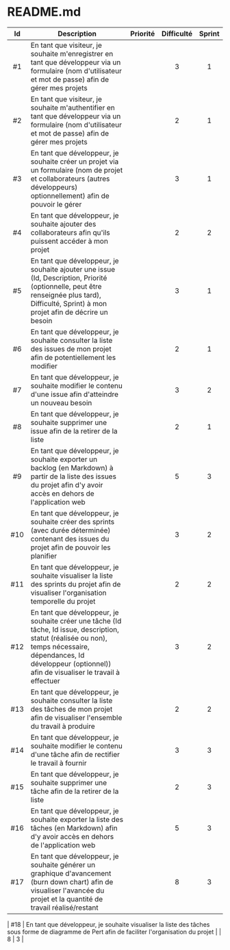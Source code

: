 # README.md

| Id    | Description                                                                                                                                                                                                           | Priorité | Difficulté | Sprint |
| :---: | --------------------------------------------------------------------------------------------------------------------------------------------------------------------------------------------------------------------- | :------: | :--------: | :----: |
| #1    | En tant que visiteur, je souhaite m'enregistrer en tant que développeur via un formulaire (nom d'utilisateur et mot de passe) afin de gérer mes projets                                                               |          | 3          | 1      |
| #2    | En tant que visiteur, je souhaite m'authentifier en tant que développeur via un formulaire (nom d'utilisateur et mot de passe) afin de gérer mes projets                                                              |          | 2          | 1      |
| #3    | En tant que développeur, je souhaite créer un projet via un formulaire (nom de projet et collaborateurs (autres développeurs) optionnellement) afin de pouvoir le gérer                                               |          | 3          | 1      |
| #4    | En tant que développeur, je souhaite ajouter des collaborateurs afin qu'ils puissent accéder à mon projet                                                                                                             |          | 2          | 2      |
| #5    | En tant que développeur, je souhaite ajouter une issue (Id, Description, Priorité (optionnelle, peut être renseignée plus tard), Difficulté, Sprint) à mon projet afin de décrire un besoin                                                                         |          | 3          | 1      |
| #6    | En tant que développeur, je souhaite consulter la liste des issues de mon projet afin de potentiellement les modifier                                                                                           |          | 2          | 1      |
| #7    | En tant que développeur, je souhaite modifier le contenu d'une issue afin d'atteindre un nouveau besoin                                                                                                               |          | 3          | 2      |
| #8    | En tant que développeur, je souhaite supprimer une issue afin de la retirer de la liste                                                                                                                               |          | 2          | 1      |
| #9    | En tant que développeur, je souhaite exporter un backlog (en Markdown) à partir de la liste des issues du projet afin d'y avoir accès en dehors de l'application web                                                  |          | 5          | 3      |
| #10   | En tant que développeur, je souhaite créer des sprints (avec durée déterminée) contenant des issues du projet afin de pouvoir les planifier                                                                           |          | 3          | 2      |
| #11   | En tant que développeur, je souhaite visualiser la liste des sprints du projet afin de visualiser l'organisation temporelle du projet                                                                                 |          | 2          | 2      |
| #12   | En tant que développeur, je souhaite créer une tâche (Id tâche, Id issue, description, statut (réalisée ou non), temps nécessaire, dépendances, Id développeur (optionnel)) afin de visualiser le travail à effectuer |          | 3          | 2      |
| #13   | En tant que développeur, je souhaite consulter la liste des tâches de mon projet afin de visualiser l'ensemble du travail à produire                                                                                  |          | 2          | 2      |
| #14   | En tant que développeur, je souhaite modifier le contenu d'une tâche afin de rectifier le travail à fournir                                                                                                           |          | 3          | 3      |
| #15   | En tant que développeur, je souhaite supprimer une tâche afin de la retirer de la liste                                                                                                                               |          | 2          | 3      |
| #16   | En tant que développeur, je souhaite exporter la liste des tâches (en Markdown) afin d'y avoir accès en dehors de l'application web                                                                                   |          | 5          | 3      |
| #17   | En tant que développeur, je souhaite générer un graphique d'avancement (burn down chart) afin de visualiser l'avancée du projet et la quantité de travail réalisé/restant                                                                        |          | 8          | 3      |

| #18   | En tant que développeur, je souhaite visualiser la liste des tâches sous forme de diagramme de Pert afin de faciliter l'organisation du projet                                                                        |          | 8          | 3      |